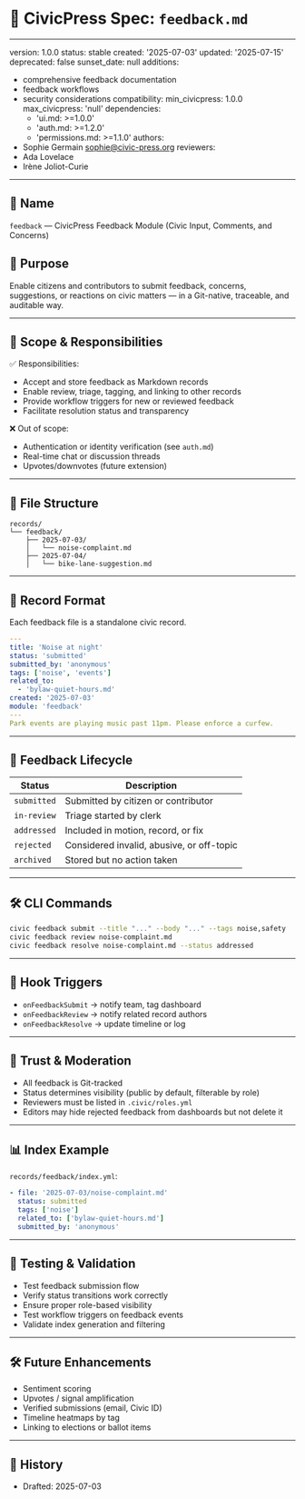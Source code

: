 # 💬 CivicPress Spec: `feedback.md`

---
version: 1.0.0
status: stable
created: '2025-07-03'
updated: '2025-07-15'
deprecated: false
sunset_date: null
additions:

- comprehensive feedback documentation
- feedback workflows
- security considerations
compatibility:
  min_civicpress: 1.0.0
  max_civicpress: 'null'
  dependencies:
  - 'ui.md: >=1.0.0'
  - 'auth.md: >=1.2.0'
  - 'permissions.md: >=1.1.0'
authors:
- Sophie Germain <sophie@civic-press.org>
reviewers:
- Ada Lovelace
- Irène Joliot-Curie

---

## 📛 Name

`feedback` — CivicPress Feedback Module (Civic Input, Comments, and Concerns)

## 🎯 Purpose

Enable citizens and contributors to submit feedback, concerns, suggestions, or
reactions on civic matters — in a Git-native, traceable, and auditable way.

---

## 🧩 Scope & Responsibilities

✅ Responsibilities:

- Accept and store feedback as Markdown records
- Enable review, triage, tagging, and linking to other records
- Provide workflow triggers for new or reviewed feedback
- Facilitate resolution status and transparency

❌ Out of scope:

- Authentication or identity verification (see `auth.md`)
- Real-time chat or discussion threads
- Upvotes/downvotes (future extension)

---

## 📁 File Structure

```
records/
└── feedback/
    ├── 2025-07-03/
    │   └── noise-complaint.md
    ├── 2025-07-04/
    │   └── bike-lane-suggestion.md
```

---

## 🧠 Record Format

Each feedback file is a standalone civic record.

```yaml
---
title: 'Noise at night'
status: 'submitted'
submitted_by: 'anonymous'
tags: ['noise', 'events']
related_to:
  - 'bylaw-quiet-hours.md'
created: '2025-07-03'
module: 'feedback'
---
Park events are playing music past 11pm. Please enforce a curfew.
```

---

## 🔁 Feedback Lifecycle

| Status      | Description                               |
| ----------- | ----------------------------------------- |
| `submitted` | Submitted by citizen or contributor       |
| `in-review` | Triage started by clerk                   |
| `addressed` | Included in motion, record, or fix        |
| `rejected`  | Considered invalid, abusive, or off-topic |
| `archived`  | Stored but no action taken                |

---

## 🛠️ CLI Commands

```bash
civic feedback submit --title "..." --body "..." --tags noise,safety
civic feedback review noise-complaint.md
civic feedback resolve noise-complaint.md --status addressed
```

---

## 🔔 Hook Triggers

- `onFeedbackSubmit` → notify team, tag dashboard
- `onFeedbackReview` → notify related record authors
- `onFeedbackResolve` → update timeline or log

---

## 🔐 Trust & Moderation

- All feedback is Git-tracked
- Status determines visibility (public by default, filterable by role)
- Reviewers must be listed in `.civic/roles.yml`
- Editors may hide rejected feedback from dashboards but not delete it

---

## 📊 Index Example

`records/feedback/index.yml`:

```yaml
- file: '2025-07-03/noise-complaint.md'
  status: submitted
  tags: ['noise']
  related_to: ['bylaw-quiet-hours.md']
  submitted_by: 'anonymous'
```

---

## 🧪 Testing & Validation

- Test feedback submission flow
- Verify status transitions work correctly
- Ensure proper role-based visibility
- Test workflow triggers on feedback events
- Validate index generation and filtering

---

## 🛠️ Future Enhancements

- Sentiment scoring
- Upvotes / signal amplification
- Verified submissions (email, Civic ID)
- Timeline heatmaps by tag
- Linking to elections or ballot items

---

## 📅 History

- Drafted: 2025-07-03
